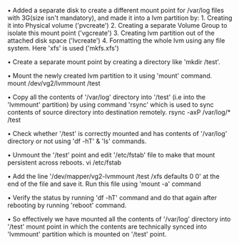 • Added a separate disk to create a different mount point for /var/log files with 3G(size isn't mandatory), and made it into a lvm partition by:
	1. Creating it into Physical volume ('pvcreate')
	2. Creating a separate Volume Group to isolate this mount point ('vgcreate')
	3. Creating lvm partition out of the attached disk space ('lvcreate')
	4. Formatting the whole lvm using any file system. Here 'xfs' is used ('mkfs.xfs')

• Create a separate mount point by creating a directory like 'mkdir /test'.

• Mount the newly created lvm partition to it using 'mount' command.
	mount /dev/vg2/lvmmount /test

• Copy all the contents of '/var/log' directory into '/test' (i.e into the 'lvmmount' partition) by using command 'rsync' which is used to sync contents of source directory into destination remotely.
	rsync -axP /var/log/* /test

• Check whether '/test' is correctly mounted and has contents of '/var/log' directory or not using 'df -hT' & 'ls' commands.

• Unmount the '/test' point and edit '/etc/fstab' file to make that mount persistent across reboots.
	vi /etc/fstab

• Add the line '/dev/mapper/vg2-lvmmount /test /xfs defaults 0 0' at the end of the file and save it. Run this file using 'mount -a' command

• Verify the status by running 'df -hT' command and do that again after rebooting by running 'reboot' command.

• So effectively we have mounted all the contents of '/var/log' directory into '/test' mount point in which the contents are technically synced into 'lvmmount' partition which is mounted on '/test' point.
